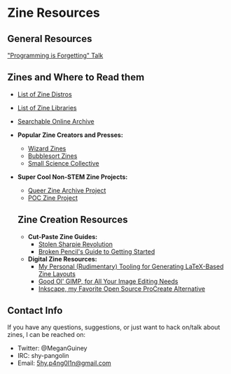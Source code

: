 # Zine Resources

## General Resources
["Programming is Forgetting" Talk](http://opentranscripts.org/transcript/programming-forgetting-new-hacker-ethic/)

## Zines and Where to Read them
* [List of Zine Distros](http://stolensharpierevolution.org/distros/)
* [List of Zine Libraries](http://zines.barnard.edu)
* [Searchable Online Archive](http://archive.org/details/zines)
* **Popular Zine Creators and Presses:**
  * [Wizard Zines](https://wizardzines.com)
  * [Bubblesort Zines](https://shop.bubblesort.io)
  * [Small Science Collective](http://www.smallsciencecollective.org/)
* **Super Cool Non-STEM Zine Projects:**
  * [Queer Zine Archive Project](https://www.qzap.org)
  * [POC Zine Project](https://poczineproject.tumblr.com/)
  
  ## Zine Creation Resources
  * **Cut-Paste Zine Guides:**
    * [Stolen Sharpie Revolution](https://stolensharpierevolution.org/)
    * [Broken Pencil's Guide to Getting Started](https://brokenpencil.com/getting-started/)
  * **Digital Zine Resources:**
    * [My Personal (Rudimentary) Tooling for Generating LaTeX-Based Zine Layouts](https://github.com/shy-pangolin/zine-tools)
    * [Good Ol' GIMP, for All Your Image Editing Needs](https://www.gimp.org/)
    * [Inkscape, my Favorite Open Source ProCreate Alternative](https://inkscape.org/)
    
  
  
## Contact Info
If you have any questions, suggestions, or just want to hack on/talk about zines, I can be reached on:
* Twitter: @MeganGuiney
* IRC: shy-pangolin
* Email: 5hy.p4ng0l1n@gmail.com
